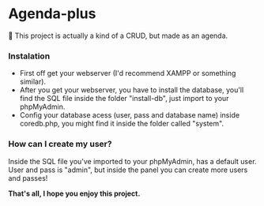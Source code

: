 # Agenda-plus
📕 This project is actually a kind of a CRUD, but made as an agenda.

### Instalation

- First off get your webserver (I'd recommend XAMPP or something similar).
- After you get your webserver, you have to install the database, you'll find the SQL file inside the folder "install-db", just import to your phpMyAdmin.
- Config your database acess (user, pass and database name) inside coredb.php, you might find it inside the folder called "system".

### How can I create my user?

Inside the SQL file you've imported to your phpMyAdmin, has a default user. User and pass is "admin", but inside the panel you can create more users and passes!

**That's all, I hope you enjoy this project.**
